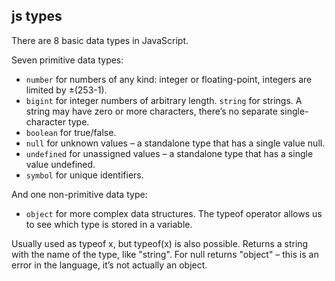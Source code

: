 ## js types

There are 8 basic data types in JavaScript.

Seven primitive data types:
- `number` for numbers of any kind: integer or floating-point, integers are limited by ±(253-1).
- `bigint` for integer numbers of arbitrary length.
`string` for strings. A string may have zero or more characters, there’s no separate single-character type.
- `boolean` for true/false.
- `null` for unknown values – a standalone type that has a single value null.
- `undefined` for unassigned values – a standalone type that has a single value undefined.
- `symbol` for unique identifiers.

And one non-primitive data type:
- `object` for more complex data structures.
The typeof operator allows us to see which type is stored in a variable.

Usually used as typeof x, but typeof(x) is also possible.
Returns a string with the name of the type, like "string".
For null returns "object" – this is an error in the language, it’s not actually an object.